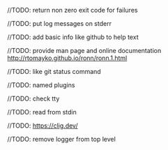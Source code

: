 //TODO: return non zero exit code for failures

//TODO: put log messages on stderr

//TODO: add basic info like github to help text

//TODO: provide man page and online documentation http://rtomayko.github.io/ronn/ronn.1.html

//TODO: like git status command

//TODO: named plugins

//TODO: check tty

//TODO: read from stdin

//TODO: https://clig.dev/

//TODO: remove logger from top level
